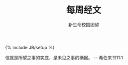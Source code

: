 ﻿---
layout: post
title: "每周经文"
description: ""
author: "新生命校园团契"
category: 经文分享
tags: [灵修]
---
{% include JB/setup %}

信就是所望之事的实底，是未见之事的确据。 -- 希伯来书11:1

